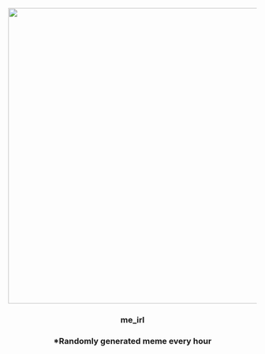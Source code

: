 <p align="center">
        <img src="https://i.redd.it/yicw80c05ho91.jpg" width="600" height="600">
        </p>
        <h3 align="center">me_irl</h3>
        <h3 align="center">*Randomly generated meme every hour</h3>
    